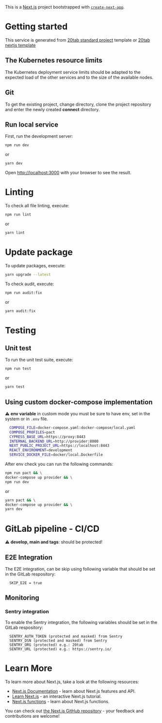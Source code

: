 This is a [Next.js](https://nextjs.org/) project bootstrapped with [`create-next-app`](https://github.com/vercel/next.js/tree/canary/packages/create-next-app).

# Getting started

This service is generated from [20tab standard project](https://github.com/20tab/20tab-standard-project) template or
[20tab nextjs template](https://github.com/20tab/nextjs-continuous-delivery)

## The Kubernetes resource limits

The Kubernetes deployment service limits should be adapted to the expected load of the other services and to the size of the available nodes.

## Git

To get the existing project, change directory, clone the project repository and enter the newly created **connect** directory.

## Run local service

First, run the development server:

```bash
npm run dev
```

or

```bash
yarn dev
```

Open [http://localhost:3000](http://localhost:3000) with your browser to see the result.

# Linting

To check all file linting, execute:

```bash
npm run lint
```

or

```bash
yarn lint
```

# Update package

To update packages, execute:

```bash
yarn upgrade --latest
```

To check audit, execute:

```bash
npm run audit:fix
```

or

```bash
yarn audit:fix
```

# Testing

## Unit test

To run the unit test suite, execute:

```bash
npm run test
```

or

```bash
yarn test
```

## Using custom docker-compose implementation

:warning: **env variable** in custom mode you must be sure to have env, set in the system or in `.env` file.

```bash
  COMPOSE_FILE=docker-compose.yaml:docker-compose/local.yaml
  COMPOSE_PROFILES=pact
  CYPRESS_BASE_URL=https://proxy:8443
  INTERNAL_BACKEND_URL=http://provider:8000
  NEXT_PUBLIC_PROJECT_URL=https://localhost:8443
  REACT_ENVIRONMENT=development
  SERVICE_DOCKER_FILE=docker/local.Dockerfile
```

After env check you can run the following commands:

```bash
npm run pact && \
docker-compose up provider && \
npm run dev
```

or

```bash
yarn pact && \
docker-compose up provider && \
yarn dev
```

# GitLab pipeline - CI/CD

:warning: **develop, main and tags**: should be protected!

## E2E Integration

The E2E integration, can be skip using following variable that should be set in the GitLab respository:

```git
  SKIP_E2E = true
```

## Monitoring

### Sentry integration

To enable the Sentry integration, the following variables should be set in the GitLab respository:

```git
  SENTRY_AUTH_TOKEN (protected and masked) from Sentry
  SENTRY_DSN (protected and masked) from Sentry
  SENTRY_ORG (protected) e.g.: 20tab
  SENTRY_URL (protected) e.g.: https://sentry.io/
```

# Learn More

To learn more about Next.js, take a look at the following resources:

- [Next.js Documentation](https://nextjs.org/docs) - learn about Next.js features and API.
- [Learn Next.js](https://nextjs.org/learn) - an interactive Next.js tutorial.
- [Next.js functions](https://nextjs.org/docs/basic-features/data-fetching) - learn about Next.js functions.

You can check out [the Next.js GitHub repository](https://github.com/vercel/next.js/) - your feedback and contributions are welcome!
